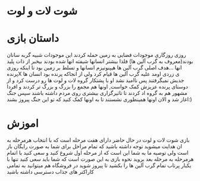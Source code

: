 # شوت لات و لوت
# داستان بازی
 روزی روزگاری موجودات فضایی به زمین حمله کردند این موجودات شبیه گربه سانان بودند(معروف به گرب آلین ها) فلذا بیشتر انسانها شیفته انها شده بودند بیخبر از ذات پلید انها ...هدف اصلی گرب آلین ها هیپنوتیزم انسانها و تسلط بر زمین بود تا اینکه روزی پرندهX ی زردی اومد علیه گرب آلین ها قیام کرد ولی از انجاکه پرنده بود انسان ها جدیش نمیگرفتند پس ناامید نشد او با پشتکار گروه لات و لوت ها رو درست کرد و از دوستای پرنده عزیزش کمک خواست, اونها هم مجمع را بزرگ و بزرگ تر کردند و افردا مشهور هم به گروه اد کردند تا تاثیرگزاری بیشتری روی مردم داشته باشند سپس جنگ اغاز شد و الان اونها همینطوری نشستند تا به اونها کمک کنید که تو این جنگ پیروز بشند:)
 # اموزش
 بازی شوت لات و لوت در حال حاضر دارای هفت مرحله است که با انتخاب هرمرحله به ان هدایت میشوید توجه داشته باشید که تمام مراحل برای شما به صورت رایگان باز است ولی توصیه ما به شما این است که از مرحله اول شروع کنید و سعی کنید با اتمام هرمرحله به مرحله بعد بروید نحوه بازی به این صورت است که شما باید سعی کنید تنها با یکبار پرتاب تمام گرب آلین ها را بکشید تا پیروز شوید در فروشگاه هم میتوانید به تمامی کاراکتر های جذاب دسترسی داشته باشید

